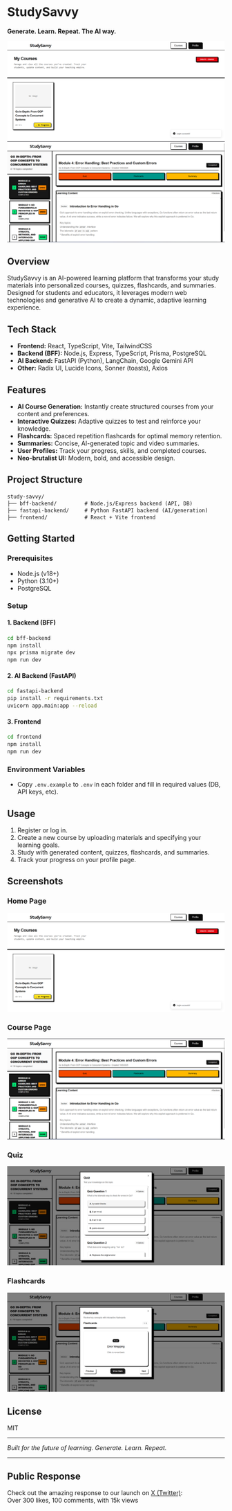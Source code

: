 # StudySavvy

**Generate. Learn. Repeat. The AI way.**

![StudySavvy Main](frontend/public/main.png)
![StudySavvy Course](frontend/public/course.png)

## Overview

StudySavvy is an AI-powered learning platform that transforms your study materials into personalized courses, quizzes, flashcards, and summaries. Designed for students and educators, it leverages modern web technologies and generative AI to create a dynamic, adaptive learning experience.

## Tech Stack

- **Frontend:** React, TypeScript, Vite, TailwindCSS
- **Backend (BFF):** Node.js, Express, TypeScript, Prisma, PostgreSQL
- **AI Backend:** FastAPI (Python), LangChain, Google Gemini API
- **Other:** Radix UI, Lucide Icons, Sonner (toasts), Axios

## Features

- **AI Course Generation:** Instantly create structured courses from your content and preferences.
- **Interactive Quizzes:** Adaptive quizzes to test and reinforce your knowledge.
- **Flashcards:** Spaced repetition flashcards for optimal memory retention.
- **Summaries:** Concise, AI-generated topic and video summaries.
- **User Profiles:** Track your progress, skills, and completed courses.
- **Neo-brutalist UI:** Modern, bold, and accessible design.

## Project Structure

```
study-savvy/
├── bff-backend/         # Node.js/Express backend (API, DB)
├── fastapi-backend/     # Python FastAPI backend (AI/generation)
├── frontend/            # React + Vite frontend
```

## Getting Started

### Prerequisites

- Node.js (v18+)
- Python (3.10+)
- PostgreSQL

### Setup

#### 1. Backend (BFF)

```sh
cd bff-backend
npm install
npx prisma migrate dev
npm run dev
```

#### 2. AI Backend (FastAPI)

```sh
cd fastapi-backend
pip install -r requirements.txt
uvicorn app.main:app --reload
```

#### 3. Frontend

```sh
cd frontend
npm install
npm run dev
```

### Environment Variables

- Copy `.env.example` to `.env` in each folder and fill in required values (DB, API keys, etc).

## Usage

1. Register or log in.
2. Create a new course by uploading materials and specifying your learning goals.
3. Study with generated content, quizzes, flashcards, and summaries.
4. Track your progress on your profile page.

## Screenshots

### Home Page

![Main Screenshot](frontend/public/main.png)

### Course Page

![Course Screenshot](frontend/public/course.png)

### Quiz

![Dashboard Screenshot](frontend/public/quiz.png)

### Flashcards

![Profile Screenshot](frontend/public/flashcards.png)

## License

MIT

---

*Built for the future of learning. Generate. Learn. Repeat.*

---

## Public Response

Check out the amazing response to our launch on [X (Twitter)](https://x.com/deepp2108/status/1957812543717810266?t=sO5d3GCVMHiKTz5F_Mte9A&s=09):  
Over 300 likes, 100 comments, with 15k views 